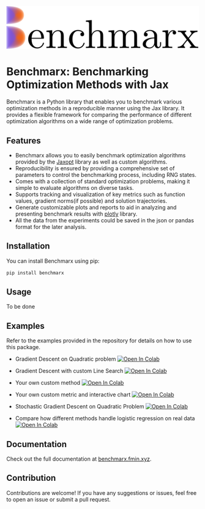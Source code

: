 ![](./files/long_logo.svg)
# Benchmarx: Benchmarking Optimization Methods with Jax

Benchmarx is a Python library that enables you to benchmark various optimization methods in a reproducible manner using the Jax library. It provides a flexible framework for comparing the performance of different optimization algorithms on a wide range of optimization problems.

## Features

- Benchmarx allows you to easily benchmark optimization algorithms provided by the [Jaxopt](https://github.com/google/jaxopt) library as well as custom algorithms.
- Reproducibility is ensured by providing a comprehensive set of parameters to control the benchmarking process, including RNG states.
- Comes with a collection of standard optimization problems, making it simple to evaluate algorithms on diverse tasks.
- Supports tracking and visualization of key metrics such as function values, gradient norms(if possible) and solution trajectories.
- Generate customizable plots and reports to aid in analyzing and presenting benchmark results with [plotly](https://github.com/plotly/plotly.py) library.
- All the data from the experiments could be saved in the json or pandas format for the later analysis.

## Installation

You can install Benchmarx using pip:

```bash
pip install benchmarx
```

## Usage

To be done

## Examples

Refer to the examples provided in the repository for details on how to use this package.

- Gradient Descent on Quadratic problem [![Open In Colab](https://colab.research.google.com/assets/colab-badge.svg)](https://colab.research.google.com/drive/13bX2ZeOASEEKBWSbaTeY0Sm5g3ImaoLk?usp=sharing)

- Gradient Descent with custom Line Search [![Open In Colab](https://colab.research.google.com/assets/colab-badge.svg)](https://colab.research.google.com/drive/1me6sE5W7SML6Ww-pBgpjmlJBKz8x3qUv?usp=sharing)

- Your own custom method [![Open In Colab](https://colab.research.google.com/assets/colab-badge.svg)](https://colab.research.google.com/drive/1DCNgjb3_9ITQy93dZg0fUbV2BRB_MuLL?usp=sharing)

- Your own custom metric and interactive chart [![Open In Colab](https://colab.research.google.com/assets/colab-badge.svg)](https://colab.research.google.com/drive/12I_T09gELjZlslOP8nRV4v2ght2R6vDX?usp=sharing)

- Stochastic Gradient Descent on Quadratic Problem [![Open In Colab](https://colab.research.google.com/assets/colab-badge.svg)](https://colab.research.google.com/drive/1bD7eM9NNZqEvMjlTl6OKvN_vcmtHSMAd?usp=sharing)

- Compare how different methods handle logistic regression on real data [![Open In Colab](https://colab.research.google.com/assets/colab-badge.svg)](https://colab.research.google.com/drive/1n2zPUGPFQ-9unu00uoI9cRYz4epKDbZ2?usp=sharing)

## Documentation

Check out the full documentation at [benchmarx.fmin.xyz](https://benchmarx.fmin.xyz).


## Contribution

Contributions are welcome! If you have any suggestions or issues, feel free to open an issue or submit a pull request.